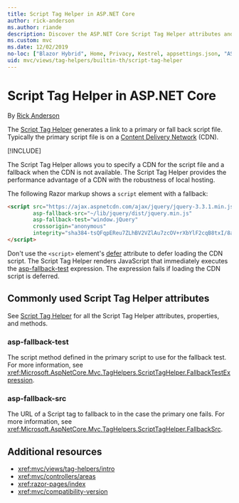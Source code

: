 ```yaml
---
title: Script Tag Helper in ASP.NET Core
author: rick-anderson
ms.author: riande
description: Discover the ASP.NET Core Script Tag Helper attributes and the role each attribute plays in extending behavior of the HTML Script tag.
ms.custom: mvc
ms.date: 12/02/2019
no-loc: ["Blazor Hybrid", Home, Privacy, Kestrel, appsettings.json, "ASP.NET Core Identity", cookie, Cookie, Blazor, "Blazor Server", "Blazor WebAssembly", "Identity", "Let's Encrypt", Razor, SignalR]
uid: mvc/views/tag-helpers/builtin-th/script-tag-helper
---
```

# Script Tag Helper in ASP.NET Core

By [Rick Anderson](https://twitter.com/RickAndMSFT)

The [Script Tag Helper](xref:Microsoft.AspNetCore.Mvc.TagHelpers.ScriptTagHelper) generates a link to a primary or fall back script file. Typically the primary script file is on a [Content Delivery Network](/office365/enterprise/content-delivery-networks#what-exactly-is-a-cdn) (CDN).

[!INCLUDE[](~/includes/cdn.md)]

The Script Tag Helper allows you to specify a CDN for the script file and a fallback when the CDN is not available. The Script Tag Helper provides the performance advantage of a CDN with the robustness of local hosting.

The following Razor markup shows a `script` element with a fallback:

```html
<script src="https://ajax.aspnetcdn.com/ajax/jquery/jquery-3.3.1.min.js"
        asp-fallback-src="~/lib/jquery/dist/jquery.min.js"
        asp-fallback-test="window.jQuery"
        crossorigin="anonymous"
        integrity="sha384-tsQFqpEReu7ZLhBV2VZlAu7zcOV+rXbYlF2cqB8txI/8aZajjp4Bqd+V6D5IgvKT">
</script>
```

Don't use the `<script>` element's [defer](https://developer.mozilla.org/docs/Web/HTML/Element/script) attribute to defer loading the CDN script. The Script Tag Helper renders JavaScript that immediately executes the [asp-fallback-test](#asp-fallback-test) expression. The expression fails if loading the CDN script is deferred.

## Commonly used Script Tag Helper attributes

See [Script Tag Helper](xref:Microsoft.AspNetCore.Mvc.TagHelpers.ScriptTagHelper) for all the Script Tag Helper attributes, properties, and methods.

### asp-fallback-test

The script method defined in the primary script to use for the fallback test. For more information, see <xref:Microsoft.AspNetCore.Mvc.TagHelpers.ScriptTagHelper.FallbackTestExpression>.

### asp-fallback-src

The URL of a Script tag to fallback to in the case the primary one fails. For more information, see <xref:Microsoft.AspNetCore.Mvc.TagHelpers.ScriptTagHelper.FallbackSrc>.

## Additional resources

* <xref:mvc/views/tag-helpers/intro>
* <xref:mvc/controllers/areas>
* <xref:razor-pages/index>
* <xref:mvc/compatibility-version>
